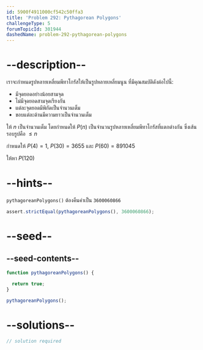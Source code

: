 ```yaml
---
id: 5900f4911000cf542c50ffa3
title: 'Problem 292: Pythagorean Polygons'
challengeType: 5
forumTopicId: 301944
dashedName: problem-292-pythagorean-polygons
---
```


# --description--

เราจะกำหนดรูปหลายเหลี่ยมพีทาโกรัสให้เป็นรูปหลายเหลี่ยมนูน ที่มีคุณสมบัติดังต่อไปนี้:

- มีจุดยอดอย่างน้อยสามจุด
- ไม่มีจุดยอดสามจุดเรียงกัน
- แต่ละจุดยอดมีพิกัดเป็นจำนวนเต็ม
- ขอบแต่ละด้านมีความยาวเป็นจำนวนเต็ม

ให้ $n$ เป็นจำนวนเต็ม โดยกำหนดให้ $P(n)$ เป็นจำนวนรูปหลายเหลี่ยมพีทาโกรัสที่แตกต่างกัน ซึ่งเส้นรอบรูปคือ $≤ n$

กำหนดให้ $P(4) = 1$, $P(30) = 3655$ และ $P(60) = 891045$

ให้หา $P(120)$

# --hints--

`pythagoreanPolygons()` ต้องคืนค่าเป็น `3600060866`

```js
assert.strictEqual(pythagoreanPolygons(), 3600060866);
```

# --seed--

## --seed-contents--

```js
function pythagoreanPolygons() {

  return true;
}

pythagoreanPolygons();
```

# --solutions--

```js
// solution required
```
